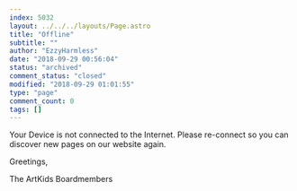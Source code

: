 ```yaml
---
index: 5032
layout: ../../../layouts/Page.astro
title: "Offline"
subtitle: ""
author: "EzzyHarmless"
date: "2018-09-29 00:56:04"
status: "archived"
comment_status: "closed"
modified: "2018-09-29 01:01:55"
type: "page"
comment_count: 0
tags: []
---
```


Your Device is not connected to the Internet. Please re-connect so you can discover new pages on our website again.

Greetings,

The ArtKids Boardmembers